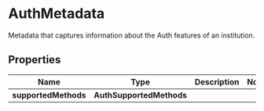 

# AuthMetadata

Metadata that captures information about the Auth features of an institution.

## Properties

| Name | Type | Description | Notes |
|------------ | ------------- | ------------- | -------------|
|**supportedMethods** | **AuthSupportedMethods** |  |  |




